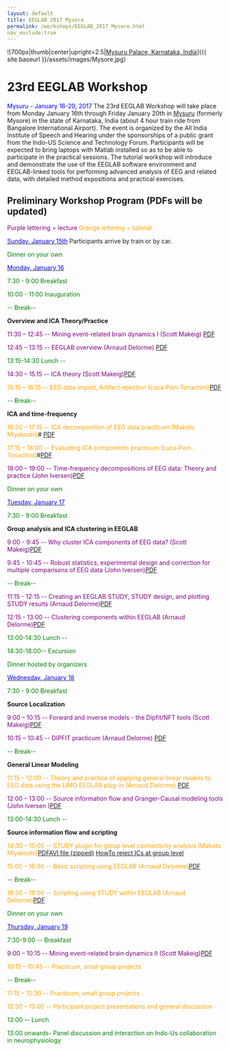 ```yaml
---
layout: default
title: EEGLAB 2017 Mysore
permalink: /workshops/EEGLAB_2017_Mysore.html
nav_exclude:true
---
```


![700px\|thumb\|center\|upright=2.5\|[Mysuru Palace, Karnataka,
India](https://en.wikipedia.org/wiki/Mysore_Palace)]({{ site.baseurl }}/assets/images/Mysore.jpg)

23rd EEGLAB Workshop
====================

<span style="color: blue">Mysuru - January 16-20, 2017</span>
The 23rd EEGLAB Workshop will take place from Monday January 16th
through Friday January 20th in
[Mysuru](https://en.wikipedia.org/wiki/Mysore) (formerly Mysore) in the
state of Karnataka, India (about 4 hour train ride from Bangalore
International Airport). The event is organized by the All India
Institute of Speech and Hearing under the sponsorships of a public grant
from the Indo-US Science and Technology Forum. Participants will be
expected to bring laptops with Matlab installed so as to be able to
participate in the practical sessions. The tutorial workshop will
introduce and demonstrate the use of the EEGLAB software environment and
EEGLAB-linked tools for performing advanced analysis of EEG and related
data, with detailed method expositions and practical exercises.


Preliminary Workshop Program (PDFs will be updated)
---------------------------------------------------

<span style="color: purple">Purple lettering = lecture</span>
<span style="color: orange">Orange lettering = tutorial</span>

<u><span style="color: blue">Sunday, January 15th</span></u> Participants arrive by train or by car.


<span style="color: green">Dinner on your own</span>

<u><span style="color: blue">Monday, January 16</span></u>


<span style="color: green">7:30 - 9:00 Breakfast</span>

<span style="color: green">10:00 - 11:00 Inauguration</span>



<span style="color: green">-- Break--</span>

<!-- -->


**Overview and ICA Theory/Practice**


<span style="color: purple">11:30 – 12:45 -- Mining event-related brain dynamics I (Scott Makeig)</span> [PDF](https://sccn.ucsd.edu/githubwiki/files/makeig_2017_eeglab_mining_i.pdf‎)

<span style="color: purple">12:45 – 13:15 -- EEGLAB overview (Arnaud Delorme)</span> [PDF](https://sccn.ucsd.edu/githubwiki/files/eeglab2017_ad_eeglab_overview.pdf‎)
<!-- -->


<span style="color: green">13:15-14:30 Lunch --</span>

<!-- -->



<span style="color: purple">14:30 – 15.15 -- ICA theory (Scott Makeig)</span>[PDF‎](https://sccn.ucsd.edu/githubwiki/files/eeglab2017_lecture_ica.pdf)

<span style="color: orange">15:15 – 16:15 -- EEG data import, Artifact rejection (Luca Pion-Tonachini)</span>[PDF](https://sccn.ucsd.edu/githubwiki/files/eeglab2017_lpt_preproc_new.pdf)
<!-- -->



<span style="color: green">-- Break--</span>

<!-- -->


**ICA and time-frequency**


<span style="color: orange">16:30 – 17:15 -- ICA decomposition of EEG data practicum (Makoto Miyakoshi)</span># [PDF](https://sccn.ucsd.edu/githubwiki/files/icadecompositionofeegdata4.pdf)

<span style="color: orange">17:15 – 18:00 -- Evaluating ICA components practicum (Luca Pion-Tonachini)</span>#[PDF](https://sccn.ucsd.edu/githubwiki/files/eeglab2017_lpt_evaluation_ica.pdf)

<span style="color: purple">18:00 – 19:00 -- Time-frequency decompositions of EEG data: Theory and practice (John Iversen)</span>[PDF](https://sccn.ucsd.edu/githubwiki/files/eeglab2017_india_jri_timefrequencytheorypractice.pdf)
<!-- -->


<span style="color: green">Dinner on your own</span>

<u><span style="color: blue">Tuesday, January 17</span></u>


<span style="color: green">7:30 - 9:00 Breakfast</span>

<!-- -->


**Group analysis and ICA clustering in EEGLAB**


<span style="color: purple">9:00 - 9:45 -- Why cluster ICA components of EEG data? (Scott Makeig)</span>[PDF](https://sccn.ucsd.edu/githubwiki/files/makeig_eeglab_clustering_2017.pdf)

<span style="color: purple">9:45 - 10:45 -- Robust statistics, experimental design and correction for multiple comparisons of EEG data (John Iversen)</span>[PDF](https://sccn.ucsd.edu/githubwiki/files/eeglab2017_india_statistics_short.pdf)

<span style="color: green">-- Break--</span>

<span style="color: purple">11:15 - 12:15 -- Creating an EEGLAB STUDY, STUDY design, and plotting STUDY results (Arnaud Delorme)</span>[PDF](https://sccn.ucsd.edu/githubwiki/files/eeglab2016_ad_study_design2.pdf)

<span style="color: purple">12:15 - 13:00 -- Clustering components within EEGLAB (Arnaud Delorme)</span>[PDF](https://sccn.ucsd.edu/githubwiki/files/eeglab2016_ad_study_clustering.pdf)
<!-- -->


<span style="color: green">13:00-14:30 Lunch --</span>

<!-- -->


<span style="color: green">14:30-18:00-- Excursion</span>

<!-- -->


<span style="color: green">Dinner hosted by organizers</span>

<u><span style="color: blue">Wednesday, January 18</span></u>


<span style="color: green">7:30 - 9:00 Breakfast</span>

<!-- -->


**Source Localization**


<span style="color: purple">9:00 – 10:15 -- Forward and inverse models - the Dipfit/NFT tools (Scott Makeig)</span>[PDF](https://sccn.ucsd.edu/githubwiki/files/eeglab2017_sm_sourcelocalization.pdf)

<span style="color: purple">10:15 – 10:45 -- DIPFIT practicum (Arnaud Delorme)</span> [PDF](https://sccn.ucsd.edu/githubwiki/files/eeglab2017_ad_dipfit.pdf)
<!-- -->



<span style="color: green">-- Break--</span>

<!-- -->


**General Linear Modeling**


<span style="color: orange">11:15 – 12:00 -- Theory and practice of applying general linear models to EEG data using the LIMO EEGLAB plug-in (Arnaud Delorme)</span> [PDF](https://sccn.ucsd.edu/githubwiki/files/eeglab_limo_2017.pdf)

<span style="color: purple">12:00 – 13:00 -- Source information flow and Granger-Causal modeling tools (John Iversen )</span>[PDF](https://sccn.ucsd.edu/githubwiki/files/eeglab2017_india_jri_connectivity.pdf)
<!-- -->


<span style="color: green">13:00-14:30 Lunch --</span>

<!-- -->


**Source information flow and scripting**


<span style="color: orange">14:30 – 15:00 -- STUDY plugin for group level connectivity analysis (Makoto Miyakoshi)</span>[PDF](https://sccn.ucsd.edu/githubwiki/files/studypluginforgrouplevelconnectivityanalysis.pdf)[AVI file (zipped)](https://sccn.ucsd.edu/githubwiki/files/controlnetworksagittal.zip‎) [HowTo reject ICs at group level](https://sccn.ucsd.edu/githubwiki/files/groupicselection.pdf‎)

<span style="color: orange">15:00 – 16:00 -- Basic scripting using EEGLAB (Arnaud Delorme)</span>[PDF](https://sccn.ucsd.edu/githubwiki/files/eeglab2017_ad_eeglab_script.pdf)

<span style="color: green">-- Break--</span>

<span style="color: orange">16:30 – 18:00 -- Scripting using STUDY within EEGLAB (Arnaud Delorme)</span>[PDF](https://sccn.ucsd.edu/githubwiki/files/eeglab2017_ad_eeglab_studyscript.pdf)
<!-- -->


<span style="color: green">Dinner on your own</span>

<u><span style="color: blue">Thursday, January 19</span></u>


<span style="color: green">7:30-9:00 -- Breakfast</span>

<!-- -->



<span style="color: purple">9:00 – 10:15 -- Mining event-related brain dynamics II (Scott Makeig)</span>[PDF](https://sccn.ucsd.edu/githubwiki/files/eeglab2017_sm_miningii.pdf‎)

<span style="color: orange">10:15 – 10:45 -- Practicum, small group projects</span>

<!-- -->



<span style="color: green">-- Break--</span>

<!-- -->



<span style="color: orange">11:15 – 12:30 -- Practicum, small group projects</span>

<span style="color: orange">12:30 – 13:00 -- Participant project presentations and general discussion</span>

<!-- -->


<span style="color: green">13:00 -- Lunch</span>

<span style="color: green">13:00 onwards- Panel discussion and interaction on Indo-Us collaboration in neurophysiology</span>
